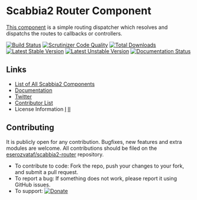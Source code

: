 # Scabbia2 Router Component

[This component](https://github.com/eserozvataf/scabbia2-router) is a simple routing dispatcher which resolves and dispatchs the routes to callbacks or controllers.

[![Build Status](https://travis-ci.org/eserozvataf/scabbia2-router.png?branch=master)](https://travis-ci.org/eserozvataf/scabbia2-router)
[![Scrutinizer Code Quality](https://scrutinizer-ci.com/g/eserozvataf/scabbia2-router/badges/quality-score.png?b=master)](https://scrutinizer-ci.com/g/eserozvataf/scabbia2-router/?branch=master)
[![Total Downloads](https://poser.pugx.org/eserozvataf/scabbia2-router/downloads.png)](https://packagist.org/packages/eserozvataf/scabbia2-router)
[![Latest Stable Version](https://poser.pugx.org/eserozvataf/scabbia2-router/v/stable)](https://packagist.org/packages/eserozvataf/scabbia2-router)
[![Latest Unstable Version](https://poser.pugx.org/eserozvataf/scabbia2-router/v/unstable)](https://packagist.org/packages/eserozvataf/scabbia2-router)
[![Documentation Status](https://readthedocs.org/projects/scabbia2-documentation/badge/?version=latest)](https://readthedocs.org/projects/scabbia2-documentation)

## Links
- [List of All Scabbia2 Components](https://github.com/eserozvataf/scabbia2)
- [Documentation](https://readthedocs.org/projects/scabbia2-documentation)
- [Twitter](https://twitter.com/eserozvataf)
- [Contributor List](contributors.md)
- License Information [I](LICENSE-Apache) [II](LICENSE-Flask)


## Contributing
It is publicly open for any contribution. Bugfixes, new features and extra modules are welcome. All contributions should be filed on the [eserozvataf/scabbia2-router](https://github.com/eserozvataf/scabbia2-router) repository.

* To contribute to code: Fork the repo, push your changes to your fork, and submit a pull request.
* To report a bug: If something does not work, please report it using GitHub issues.
* To support: [![Donate](https://img.shields.io/gratipay/eserozvataf.svg)](https://gratipay.com/eserozvataf/)
